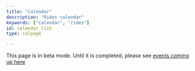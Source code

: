 ```yaml
---
title: "Calendar"
description: "Rides calendar"
keywords: ["calendar", "rides"]
id: calendar_list
type: calpage

---
```


This page is in beta mode. Until it is completed, please see [events coming up here](http://www.shift2bikes.org/fun2/) 
